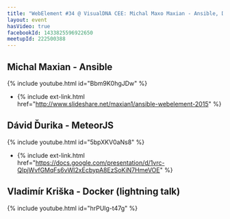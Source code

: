 ```yaml
---
title: "WebElement #34 @ VisualDNA CEE: Michal Maxo Maxian - Ansible, Dávid Ďurika - MereorJS, Vladimír Kriška - Docker (lightning talk)"
layout: event
hasVideo: true
facebookId: 1433825596922650
meetupId: 222500388
---
```


## Michal Maxian - Ansible

{% include youtube.html id="Bbm9K0hgJDw" %}

- {% include ext-link.html href="http://www.slideshare.net/maxian1/ansible-webelement-2015" %}

## Dávid Ďurika - MeteorJS

{% include youtube.html id="5bpXKV0aNs8" %}

- {% include ext-link.html href="https://docs.google.com/presentation/d/1vrc-QlpjWvfGMqFs6vWI2xEcbypA8EzSoKiN7HmeVOE" %}

## Vladimír Kriška - Docker (lightning talk)

{% include youtube.html id="hrPUlg-t47g" %}